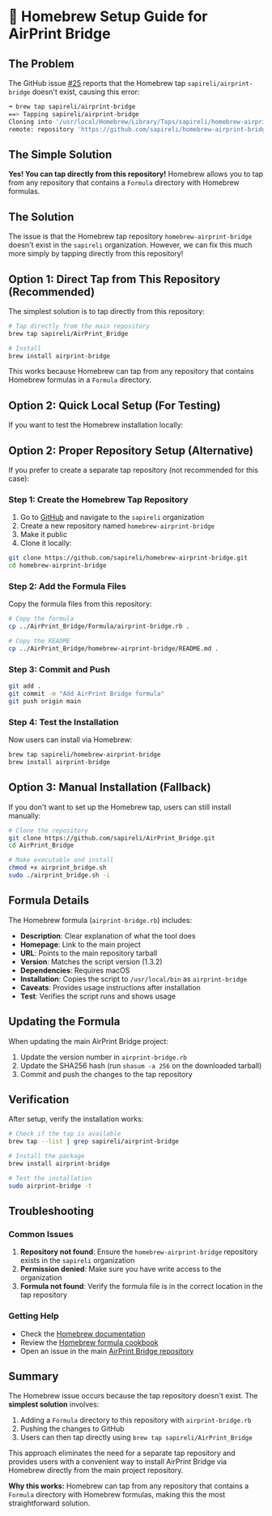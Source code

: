 # 🍺 Homebrew Setup Guide for AirPrint Bridge

## The Problem

The GitHub issue [#25](https://github.com/sapireli/AirPrint_Bridge/issues/25) reports that the Homebrew tap `sapireli/airprint-bridge` doesn't exist, causing this error:

```bash
➜ brew tap sapireli/airprint-bridge
==> Tapping sapireli/airprint-bridge
Cloning into '/usr/local/Homebrew/Library/Taps/sapireli/homebrew-airprint-bridge'...
remote: repository 'https://github.com/sapireli/homebrew-airprint-bridge/' not found.
```

## The Simple Solution

**Yes! You can tap directly from this repository!** Homebrew allows you to tap from any repository that contains a `Formula` directory with Homebrew formulas.

## The Solution

The issue is that the Homebrew tap repository `homebrew-airprint-bridge` doesn't exist in the `sapireli` organization. However, we can fix this much more simply by tapping directly from this repository!

## Option 1: Direct Tap from This Repository (Recommended)

The simplest solution is to tap directly from this repository:

```bash
# Tap directly from the main repository
brew tap sapireli/AirPrint_Bridge

# Install
brew install airprint-bridge
```

This works because Homebrew can tap from any repository that contains Homebrew formulas in a `Formula` directory.

## Option 2: Quick Local Setup (For Testing)

If you want to test the Homebrew installation locally:

## Option 2: Proper Repository Setup (Alternative)

If you prefer to create a separate tap repository (not recommended for this case):

### Step 1: Create the Homebrew Tap Repository

1. Go to [GitHub](https://github.com) and navigate to the `sapireli` organization
2. Create a new repository named `homebrew-airprint-bridge`
3. Make it public
4. Clone it locally:

```bash
git clone https://github.com/sapireli/homebrew-airprint-bridge.git
cd homebrew-airprint-bridge
```

### Step 2: Add the Formula Files

Copy the formula files from this repository:

```bash
# Copy the formula
cp ../AirPrint_Bridge/Formula/airprint-bridge.rb .

# Copy the README
cp ../AirPrint_Bridge/homebrew-airprint-bridge/README.md .
```

### Step 3: Commit and Push

```bash
git add .
git commit -m "Add AirPrint Bridge formula"
git push origin main
```

### Step 4: Test the Installation

Now users can install via Homebrew:

```bash
brew tap sapireli/homebrew-airprint-bridge
brew install airprint-bridge
```

## Option 3: Manual Installation (Fallback)

If you don't want to set up the Homebrew tap, users can still install manually:

```bash
# Clone the repository
git clone https://github.com/sapireli/AirPrint_Bridge.git
cd AirPrint_Bridge

# Make executable and install
chmod +x airprint_bridge.sh
sudo ./airprint_bridge.sh -i
```

## Formula Details

The Homebrew formula (`airprint-bridge.rb`) includes:

- **Description**: Clear explanation of what the tool does
- **Homepage**: Link to the main project
- **URL**: Points to the main repository tarball
- **Version**: Matches the script version (1.3.2)
- **Dependencies**: Requires macOS
- **Installation**: Copies the script to `/usr/local/bin` as `airprint-bridge`
- **Caveats**: Provides usage instructions after installation
- **Test**: Verifies the script runs and shows usage

## Updating the Formula

When updating the main AirPrint Bridge project:

1. Update the version number in `airprint-bridge.rb`
2. Update the SHA256 hash (run `shasum -a 256` on the downloaded tarball)
3. Commit and push the changes to the tap repository

## Verification

After setup, verify the installation works:

```bash
# Check if the tap is available
brew tap --list | grep sapireli/airprint-bridge

# Install the package
brew install airprint-bridge

# Test the installation
sudo airprint-bridge -t
```

## Troubleshooting

### Common Issues

1. **Repository not found**: Ensure the `homebrew-airprint-bridge` repository exists in the `sapireli` organization
2. **Permission denied**: Make sure you have write access to the organization
3. **Formula not found**: Verify the formula file is in the correct location in the tap repository

### Getting Help

- Check the [Homebrew documentation](https://docs.brew.sh/Taps)
- Review the [Homebrew formula cookbook](https://docs.brew.sh/Formula-Cookbook)
- Open an issue in the main [AirPrint Bridge repository](https://github.com/sapireli/AirPrint_Bridge)

## Summary

The Homebrew issue occurs because the tap repository doesn't exist. The **simplest solution** involves:

1. Adding a `Formula` directory to this repository with `airprint-bridge.rb`
2. Pushing the changes to GitHub
3. Users can then tap directly using `brew tap sapireli/AirPrint_Bridge`

This approach eliminates the need for a separate tap repository and provides users with a convenient way to install AirPrint Bridge via Homebrew directly from the main project repository.

**Why this works:** Homebrew can tap from any repository that contains a `Formula` directory with Homebrew formulas, making this the most straightforward solution.
